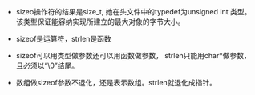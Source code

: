 - sizeo操作符的结果是size_t, 她在头文件中的typedef为unsigned int 类型。该类型保证能容纳实现所建立的最大对象的字节大小。


- sizeof是运算符，strlen是函数
 
- sizeof可以用类型做参数还可以用函数做参数， strlen只能用char*做参数，且必须以“\0”结尾。
- 数组做sizeof参数不退化，还是表示数组。strlen就退化成指针。